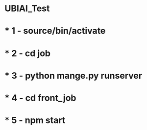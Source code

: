 # UBIAI_Test
# * 1 - source/bin/activate
# * 2 - cd job
# * 3 - python mange.py runserver
# * 4 - cd front_job
# * 5 - npm start
